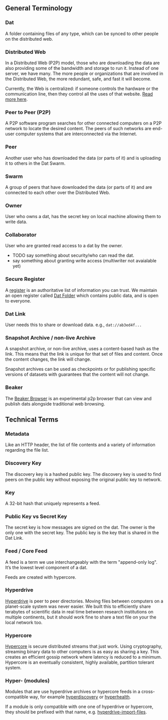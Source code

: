 ## General Terminology

### Dat

A folder containing files of any type, which can be synced to other people on the distributed web.

### Distributed Web

In a Distributed Web (P2P) model, those who are downloading the data are also providing some of the bandwidth and storage to run it. Instead of one server, we have many. The more people or organizations that are involved in the Distributed Web, the more redundant, safe, and fast it will become.

Currently, the Web is centralized: if someone controls the hardware or the communication line, then they control all the uses of that website. [Read more here](http://brewster.kahle.org/2015/08/11/locking-the-web-open-a-call-for-a-distributed-web-2/).

### Peer to Peer (P2P)

A P2P software program searches for other connected computers on a P2P network to locate the desired content. The peers of such networks are end-user computer systems that are interconnected via the Internet.

### Peer

Another user who has downloaded the data (or parts of it) and is uploading it to others in the Dat Swarm.

### Swarm

A group of peers that have downloaded the data (or parts of it) and are connected to each other over the Distributed Web.

### Owner

User who owns a dat, has the secret key on local machine allowing them to write data.

### Collaborator

User who are granted read access to a dat by the owner.
  - TODO say something about security/who can read the dat.
  - say something about granting write access (multiwriter not avaialable yet)

### Secure Register

A [register]( https://gds.blog.gov.uk/2015/09/01/registers-authoritative-lists-you-can-trust/) is an authoritative list of information you can trust. We maintain an open register called [Dat Folder](datfolder.org) which contains public data, and is open to everyone.

### Dat Link

User needs this to share or download data. e.g., `dat://ab3ed4f...`

### Snapshot Archive / non-live Archive

A snapshot archive, or non-live archive, uses a content-based hash as the link. This means that the link is unique for that set of files and content. Once the content changes, the link will change.

Snapshot archives can be used as checkpoints or for publishing specific versions of datasets with guarantees that the content will not change.

### Beaker

The [Beaker Browser](https://beakerbrowser.com/) is an experimental p2p browser that can view and publish dats alongside traditional web browsing.

## Technical Terms

### Metadata

Like an HTTP header, the list of file contents and a variety of information regarding the file list.

### Discovery Key

The discovery key is a hashed public key. The discovery key is used to find peers on the public key without exposing the original public key to network.

### Key

A 32-bit hash that uniquely represents a feed.

### Public Key vs Secret Key

The secret key is how messages are signed on the dat. The owner is the only one with the secret key. The public key is the key that is shared in the Dat Link.

### Feed / Core Feed

A feed is a term we use interchangeably with the term "append-only log". It’s the lowest level component of a dat.

Feeds are created with hypercore.

### Hyperdrive

[Hyperdrive](https://github.com/mafintosh/hyperdrive) is peer to peer directories. Moving files between computers on a planet-scale system was never easier. We built this to efficiently share terabytes of scientific data in real time between research institutions on multiple continents, but it should work fine to share a text file on your the local network too.

### Hypercore

[Hypercore](https://github.com/mafintosh/hypercore) is secure distributed streams that just work. Using cryptography, streaming binary data to other computers is as easy as sharing a key. This creates an efficient gossip network where latency is reduced to a minimum. Hypercore is an eventually consistent, highly available, partition tolerant system.

### Hyper- (modules)

Modules that are use hyperdrive archives or hypercore feeds in a cross-compatible way, for example [hyperdiscovery](https://github.com/karissa/hyperdiscovery) or [hyperhealth](https://github.com/karissa/hyperhealth).

If a module is only compatible with one one of hyperdrive or hypercore, they should be prefixed with that name, e.g. [hyperdrive-import-files](https://github.com/juliangruber/hyperdrive-import-files).
